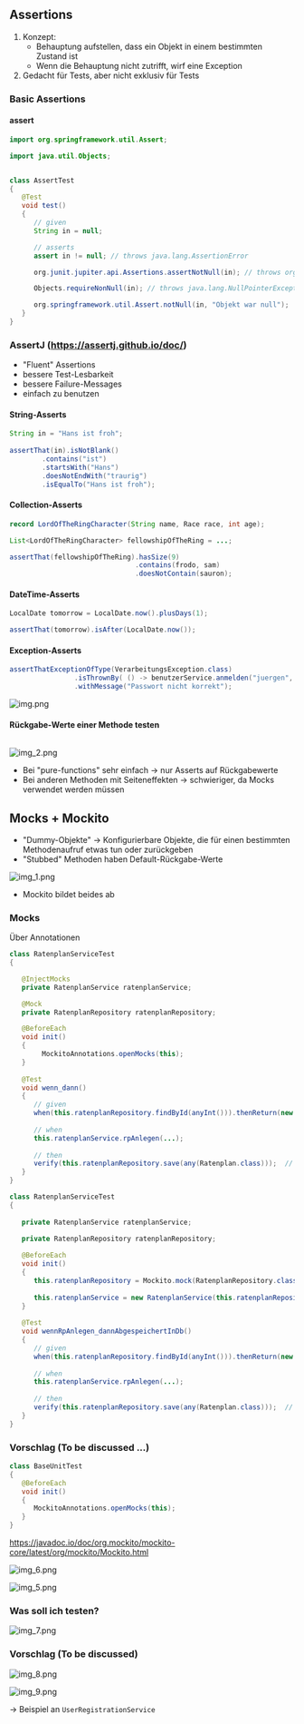 
## Assertions
1. Konzept: 
   - Behauptung aufstellen, dass ein Objekt in einem bestimmten Zustand ist
   - Wenn die Behauptung nicht zutrifft, wirf eine Exception
2. Gedacht für Tests, aber nicht exklusiv für Tests

### Basic Assertions

#### assert

```java
import org.springframework.util.Assert;

import java.util.Objects;


class AssertTest
{
   @Test
   void test()
   {
      // given
      String in = null;

      // asserts
      assert in != null; // throws java.lang.AssertionError

      org.junit.jupiter.api.Assertions.assertNotNull(in); // throws org.opentest4j.AssertionFailedError: expected: not <null>

      Objects.requireNonNull(in); // throws java.lang.NullPointerException

      org.springframework.util.Assert.notNull(in, "Objekt war null");   // throws IllegalArgumentException
   }
}
```

### AssertJ (https://assertj.github.io/doc/)
- "Fluent" Assertions
- bessere Test-Lesbarkeit
- bessere Failure-Messages 
- einfach zu benutzen

#### String-Asserts
```java
String in = "Hans ist froh"; 
        
assertThat(in).isNotBlank()
        .contains("ist")
        .startsWith("Hans")
        .doesNotEndWith("traurig")
        .isEqualTo("Hans ist froh");
```

#### Collection-Asserts
```java
record LordOfTheRingCharacter(String name, Race race, int age);

List<LordOfTheRingCharacter> fellowshipOfTheRing = ...;

assertThat(fellowshipOfTheRing).hasSize(9)
                               .contains(frodo, sam)
                               .doesNotContain(sauron);
```

#### DateTime-Asserts

```java
LocalDate tomorrow = LocalDate.now().plusDays(1);

assertThat(tomorrow).isAfter(LocalDate.now());
```

#### Exception-Asserts
```java
assertThatExceptionOfType(VerarbeitungsException.class)
                .isThrownBy( () -> benutzerService.anmelden("juergen", "1234"))
                .withMessage("Passwort nicht korrekt");
```

![img.png](img.png)

#### Rückgabe-Werte einer Methode testen
```java

```
![img_2.png](img_2.png)
- Bei "pure-functions" sehr einfach -> nur Asserts auf Rückgabewerte
- Bei anderen Methoden mit Seiteneffekten -> schwieriger, da Mocks verwendet werden müssen


## Mocks + Mockito
- "Dummy-Objekte" -> Konfigurierbare Objekte, die für einen bestimmten Methodenaufruf etwas tun oder zurückgeben
- "Stubbed" Methoden haben Default-Rückgabe-Werte

![img_1.png](img_1.png)
- Mockito bildet beides ab


### Mocks


Über Annotationen
```java
class RatenplanServiceTest
{

   @InjectMocks
   private RatenplanService ratenplanService;

   @Mock
   private RatenplanRepository ratenplanRepository;

   @BeforeEach
   void init() 
   {
        MockitoAnnotations.openMocks(this);       
   }
   
   @Test
   void wenn_dann()
   {
      // given
      when(this.ratenplanRepository.findById(anyInt())).thenReturn(new Ratenplan(3));   // STUB
      
      // when
      this.ratenplanService.rpAnlegen(...);
      
      // then
      verify(this.ratenplanRepository.save(any(Ratenplan.class)));  // MOCK
   }
}
```

```java
class RatenplanServiceTest
{
    
   private RatenplanService ratenplanService;
   
   private RatenplanRepository ratenplanRepository;

   @BeforeEach
   void init() 
   {
      this.ratenplanRepository = Mockito.mock(RatenplanRepository.class);
      
      this.ratenplanService = new RatenplanService(this.ratenplanRepository);
   }
   
   @Test
   void wennRpAnlegen_dannAbgespeichertInDb()
   {
      // given
      when(this.ratenplanRepository.findById(anyInt())).thenReturn(new Ratenplan(3));   // STUB
      
      // when
      this.ratenplanService.rpAnlegen(...);
      
      // then
      verify(this.ratenplanRepository.save(any(Ratenplan.class)));  // MOCK
   }
}
```

### Vorschlag (To be discussed ...)
```java
class BaseUnitTest
{
   @BeforeEach
   void init()
   {
      MockitoAnnotations.openMocks(this);
   }
}

```

https://javadoc.io/doc/org.mockito/mockito-core/latest/org/mockito/Mockito.html

![img_6.png](img_6.png)

![img_5.png](img_5.png)


### Was soll ich testen?

![img_7.png](img_7.png)

### Vorschlag (To be discussed)



![img_8.png](img_8.png)

![img_9.png](img_9.png)


-> Beispiel an `UserRegistrationService`
